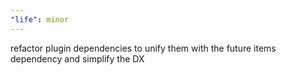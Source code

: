 ```yaml
---
"life": minor
---
```


refactor plugin dependencies to unify them with the future items dependency and simplify the DX
